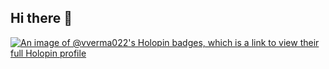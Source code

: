 ## Hi there 👋
[![An image of @vverma022's Holopin badges, which is a link to view their full Holopin profile](https://holopin.me/vverma022)](https://holopin.io/@vverma022)
<!--
**vverma022/vverma022** is a ✨ _special_ ✨ repository because its `README.md` (this file) appears on your GitHub profile.

Here are some ideas to get you started:

- 🔭 I’m currently working on ...
- 🌱 I’m currently learning ...
- 👯 I’m looking to collaborate on ...
- 🤔 I’m looking for help with ...
- 💬 Ask me about ...
- 📫 How to reach me: ...
- 😄 Pronouns: ...
- ⚡ Fun fact: ...
-->

